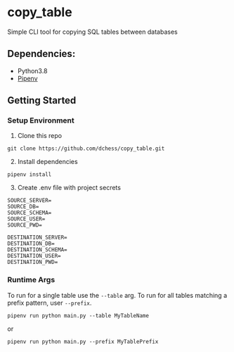 # copy_table
Simple CLI tool for copying SQL tables between databases

## Dependencies:

- Python3.8
- [Pipenv](https://pipenv.readthedocs.io/en/latest/)

## Getting Started

### Setup Environment

1. Clone this repo

```
git clone https://github.com/dchess/copy_table.git
```

2. Install dependencies

```
pipenv install
```

3. Create .env file with project secrets

```
SOURCE_SERVER=
SOURCE_DB=
SOURCE_SCHEMA=
SOURCE_USER=
SOURCE_PWD=

DESTINATION_SERVER=
DESTINATION_DB=
DESTINATION_SCHEMA=
DESTINATION_USER=
DESTINATION_PWD=
```

### Runtime Args
To run for a single table use the `--table` arg. To run for all tables matching
a prefix pattern, user `--prefix`.

```
pipenv run python main.py --table MyTableName
```

or

```
pipenv run python main.py --prefix MyTablePrefix
```

